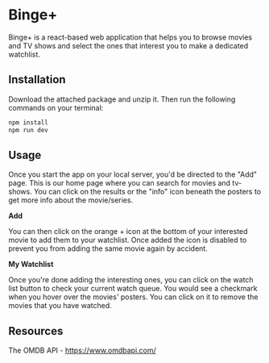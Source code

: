 # Binge+

Binge+ is a react-based web application that helps you to browse movies and TV shows and select the ones that interest you to make a dedicated watchlist.

## Installation

Download the attached package and unzip it. Then run the following commands on your terminal:

```bash
npm install
npm run dev
```

## Usage

Once you start the app on your local server, you'd be directed to the "Add" page. This is our home page where you can search for movies and tv-shows. You can click on the results or the "info" icon beneath the posters to get more info about the movie/series.

**Add**

You can then click on the orange + icon at the bottom of your interested movie to add them to your watchlist. Once added the icon is disabled to prevent you from adding the same movie again by accident.

**My Watchlist**

Once you're done adding the interesting ones, you can click on the watch list button to check your current watch queue. You would see a checkmark when you hover over the movies' posters. You can click on it to remove the movies that you have watched.

## Resources

The OMDB API - https://www.omdbapi.com/
